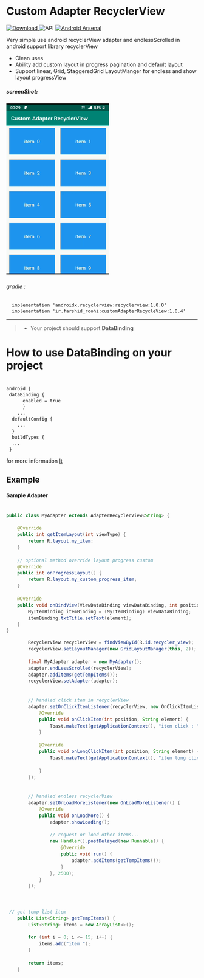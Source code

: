 # Custom Adapter RecyclerView

[ ![Download](https://api.bintray.com/packages/farshidroohi/CustomAdapterRecyclerview/CustomAdapterRecyclerview/images/download.svg?version=1.0.4) ](https://bintray.com/farshidroohi/CustomAdapterRecyclerview/CustomAdapterRecyclerview/1.0.4/link)
  ![API](https://img.shields.io/badge/API-14%2B-blue.svg?style=flat) [![Android Arsenal](https://img.shields.io/badge/Android%20Arsenal-Custom%20Adapter%20RecyclerView-blue.svg?style=flat)](https://android-arsenal.com/details/1/7759)



Very simple use android recyclerView adapter and endlessScrolled in android support library recyclerView 

- Clean uses
- Ability add custom layout in progress pagination and default layout
- Support linear, Grid, StaggeredGrid LayoutManger for endless and show layout progressView

##### screenShot: 
 
 <img src="https://raw.githubusercontent.com/FarshidRoohi/CustomAdapterRecyclerview/master/art/custom_adapter.gif" alt="screen show" width="270px" height="450px">


 ###### gradle :   
  
```Gradle  
  implementation 'androidx.recyclerview:recyclerview:1.0.0'
  implementation 'ir.farshid_roohi:customAdapterRecycleView:1.0.4'
 ```  
 <hr>
 
> - Your project should support **DataBinding** 

# How to use DataBinding on your project

```Gradle
  
android {  
 dataBinding {  
	  enabled = true  
	  }
	...
  defaultConfig {  
	...
  }  
  buildTypes {  
  ...
 }  
```
for more information [It](https://developer.android.com/topic/libraries/data-binding)


## Example

#### Sample Adapter 

```Java

public class MyAdapter extends AdapterRecyclerView<String> {

    @Override
    public int getItemLayout(int viewType) {
        return R.layout.my_item;
    }

    // optional method override layout progress custom
    @Override
    public int onProgressLayout() {
        return R.layout.my_custom_progress_item;
    }

    @Override
    public void onBindView(ViewDataBinding viewDataBinding, int position, int viewType, String element) {
        MyItemBinding itemBinding = (MyItemBinding) viewDataBinding;
        itemBinding.txtTitle.setText(element);
    }
}
```

```Java
        RecyclerView recyclerView = findViewById(R.id.recycler_view);
        recyclerView.setLayoutManager(new GridLayoutManager(this, 2));
        
        final MyAdapter adapter = new MyAdapter();
        adapter.endLessScrolled(recyclerView);
        adapter.addItems(getTempItems());
        recyclerView.setAdapter(adapter);


        // handled click item in recyclerView
        adapter.setOnClickItemListener(recyclerView, new OnClickItemListener<String>() {
            @Override
            public void onClickItem(int position, String element) {
                Toast.makeText(getApplicationContext(), "item click : " + element, Toast.LENGTH_SHORT).show();
            }

            @Override
            public void onLongClickItem(int position, String element) {
                Toast.makeText(getApplicationContext(), "item long click : " + element, Toast.LENGTH_SHORT).show();

            }
        });


        // handled endless recyclerView
        adapter.setOnLoadMoreListener(new OnLoadMoreListener() {
            @Override
            public void onLoadMore() {
                adapter.showLoading();

                // request or load other items...
                new Handler().postDelayed(new Runnable() {
                    @Override
                    public void run() {
                        adapter.addItems(getTempItems());
                    }
                }, 2500);
            }
        });
        
        
        
 // get temp list item
    public List<String> getTempItems() {
        List<String> items = new ArrayList<>();

        for (int i = 0; i <= 15; i++) {
            items.add("item ");
        }

        return items;
    }
```
